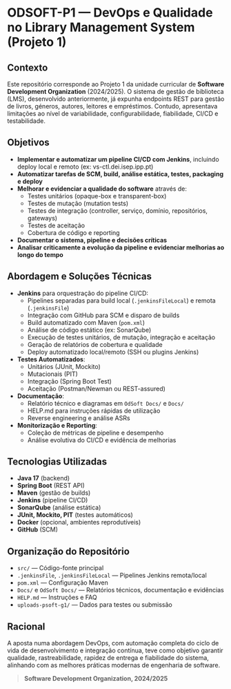 # ODSOFT-P1 — DevOps e Qualidade no Library Management System (Projeto 1)

## Contexto

Este repositório corresponde ao Projeto 1 da unidade curricular de **Software Development Organization** (2024/2025). O sistema de gestão de biblioteca (LMS), desenvolvido anteriormente, já expunha endpoints REST para gestão de livros, géneros, autores, leitores e empréstimos. Contudo, apresentava limitações ao nível de variabilidade, configurabilidade, fiabilidade, CI/CD e testabilidade.

## Objetivos

- **Implementar e automatizar um pipeline CI/CD com Jenkins**, incluindo deploy local e remoto (ex: vs-ctl.dei.isep.ipp.pt)
- **Automatizar tarefas de SCM, build, análise estática, testes, packaging e deploy**
- **Melhorar e evidenciar a qualidade do software** através de:
  - Testes unitários (opaque-box e transparent-box)
  - Testes de mutação (mutation tests)
  - Testes de integração (controller, serviço, domínio, repositórios, gateways)
  - Testes de aceitação
  - Cobertura de código e reporting
- **Documentar o sistema, pipeline e decisões críticas**
- **Analisar criticamente a evolução da pipeline e evidenciar melhorias ao longo do tempo**

## Abordagem e Soluções Técnicas

- **Jenkins** para orquestração do pipeline CI/CD:
  - Pipelines separadas para build local (`.jenkinsFileLocal`) e remota (`.jenkinsFile`)
  - Integração com GitHub para SCM e disparo de builds
  - Build automatizado com Maven (`pom.xml`)
  - Análise de código estático (ex: SonarQube)
  - Execução de testes unitários, de mutação, integração e aceitação
  - Geração de relatórios de cobertura e qualidade
  - Deploy automatizado local/remoto (SSH ou plugins Jenkins)
- **Testes Automatizados**:
  - Unitários (JUnit, Mockito)
  - Mutacionais (PIT)
  - Integração (Spring Boot Test)
  - Aceitação (Postman/Newman ou REST-assured)
- **Documentação**:
  - Relatório técnico e diagramas em `OdSoft Docs/` e `Docs/`
  - HELP.md para instruções rápidas de utilização
  - Reverse engineering e análise ASRs
- **Monitorização e Reporting**:
  - Coleção de métricas de pipeline e desempenho
  - Análise evolutiva do CI/CD e evidência de melhorias

## Tecnologias Utilizadas

- **Java 17** (backend)
- **Spring Boot** (REST API)
- **Maven** (gestão de builds)
- **Jenkins** (pipeline CI/CD)
- **SonarQube** (análise estática)
- **JUnit, Mockito, PIT** (testes automáticos)
- **Docker** (opcional, ambientes reprodutíveis)
- **GitHub** (SCM)

## Organização do Repositório

- `src/` — Código-fonte principal
- `.jenkinsFile`, `.jenkinsFileLocal` — Pipelines Jenkins remota/local
- `pom.xml` — Configuração Maven
- `Docs/` e `OdSoft Docs/` — Relatórios técnicos, documentação e evidências
- `HELP.md` — Instruções e FAQ
- `uploads-psoft-g1/` — Dados para testes ou submissão

## Racional

A aposta numa abordagem DevOps, com automação completa do ciclo de vida de desenvolvimento e integração contínua, teve como objetivo garantir qualidade, rastreabilidade, rapidez de entrega e fiabilidade do sistema, alinhando com as melhores práticas modernas de engenharia de software.


> **Software Development Organization, 2024/2025**  
